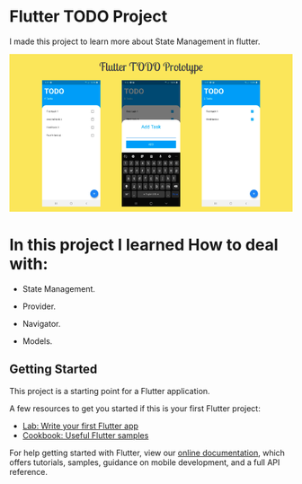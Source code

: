 # Flutter TODO Project

I made this project to learn more about State Management in flutter.

![](todo.png)


# In this project I learned How to deal with:

- State Management.

- Provider.

- Navigator.

- Models.

## Getting Started

This project is a starting point for a Flutter application.

A few resources to get you started if this is your first Flutter project:

- [Lab: Write your first Flutter app](https://flutter.dev/docs/get-started/codelab)
- [Cookbook: Useful Flutter samples](https://flutter.dev/docs/cookbook)

For help getting started with Flutter, view our
[online documentation](https://flutter.dev/docs), which offers tutorials,
samples, guidance on mobile development, and a full API reference.
